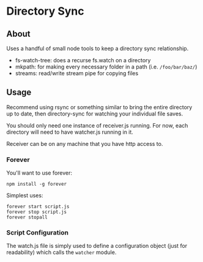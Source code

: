 # Directory Sync

## About

Uses a handful of small node tools to keep a directory sync relationship.

* fs-watch-tree: does a recurse fs.watch on a directory
* mkpath: for making every necessary folder in a path (i.e. `/foo/bar/baz/`)
* streams: read/write stream pipe for copying files

## Usage

Recommend using rsync or something similar to bring the entire directory up to date, then directory-sync for watching your individual file saves.

You should only need one instance of receiver.js running. For now, each directory will need to have watcher.js running in it.

Receiver can be on any machine that you have http access to.

### Forever

You'll want to use forever:

`npm install -g forever`

Simplest uses:

```
forever start script.js
forever stop script.js
forever stopall
```

### Script Configuration

The watch.js file is simply used to define a configuration object (just for readability) which calls the `watcher` module.
